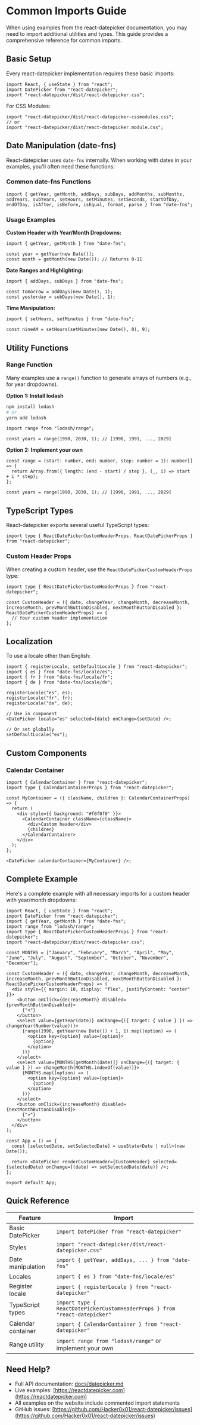 # Common Imports Guide

When using examples from the react-datepicker documentation, you may need to import additional utilities and types. This guide provides a comprehensive reference for common imports.

## Basic Setup

Every react-datepicker implementation requires these basic imports:

```tsx
import React, { useState } from "react";
import DatePicker from "react-datepicker";
import "react-datepicker/dist/react-datepicker.css";
```

For CSS Modules:

```tsx
import "react-datepicker/dist/react-datepicker-cssmodules.css";
// or
import "react-datepicker/dist/react-datepicker.module.css";
```

## Date Manipulation (date-fns)

React-datepicker uses `date-fns` internally. When working with dates in your examples, you'll often need these functions:

### Common date-fns Functions

```tsx
import { getYear, getMonth, addDays, subDays, addMonths, subMonths, addYears, subYears, setHours, setMinutes, setSeconds, startOfDay, endOfDay, isAfter, isBefore, isEqual, format, parse } from "date-fns";
```

### Usage Examples

**Custom Header with Year/Month Dropdowns:**

```tsx
import { getYear, getMonth } from "date-fns";

const year = getYear(new Date());
const month = getMonth(new Date()); // Returns 0-11
```

**Date Ranges and Highlighting:**

```tsx
import { addDays, subDays } from "date-fns";

const tomorrow = addDays(new Date(), 1);
const yesterday = subDays(new Date(), 1);
```

**Time Manipulation:**

```tsx
import { setHours, setMinutes } from "date-fns";

const nineAM = setHours(setMinutes(new Date(), 0), 9);
```

## Utility Functions

### Range Function

Many examples use a `range()` function to generate arrays of numbers (e.g., for year dropdowns).

**Option 1: Install lodash**

```bash
npm install lodash
# or
yarn add lodash
```

```tsx
import range from "lodash/range";

const years = range(1990, 2030, 1); // [1990, 1991, ..., 2029]
```

**Option 2: Implement your own**

```tsx
const range = (start: number, end: number, step: number = 1): number[] => {
  return Array.from({ length: (end - start) / step }, (_, i) => start + i * step);
};

const years = range(1990, 2030, 1); // [1990, 1991, ..., 2029]
```

## TypeScript Types

React-datepicker exports several useful TypeScript types:

```tsx
import type { ReactDatePickerCustomHeaderProps, ReactDatePickerProps } from "react-datepicker";
```

### Custom Header Props

When creating a custom header, use the `ReactDatePickerCustomHeaderProps` type:

```tsx
import type { ReactDatePickerCustomHeaderProps } from "react-datepicker";

const CustomHeader = ({ date, changeYear, changeMonth, decreaseMonth, increaseMonth, prevMonthButtonDisabled, nextMonthButtonDisabled }: ReactDatePickerCustomHeaderProps) => {
  // Your custom header implementation
};
```

## Localization

To use a locale other than English:

```tsx
import { registerLocale, setDefaultLocale } from "react-datepicker";
import { es } from "date-fns/locale/es";
import { fr } from "date-fns/locale/fr";
import { de } from "date-fns/locale/de";

registerLocale("es", es);
registerLocale("fr", fr);
registerLocale("de", de);

// Use in component
<DatePicker locale="es" selected={date} onChange={setDate} />;

// Or set globally
setDefaultLocale("es");
```

## Custom Components

### Calendar Container

```tsx
import { CalendarContainer } from "react-datepicker";
import type { CalendarContainerProps } from "react-datepicker";

const MyContainer = ({ className, children }: CalendarContainerProps) => {
  return (
    <div style={{ background: "#f0f0f0" }}>
      <CalendarContainer className={className}>
        <div>Custom header</div>
        {children}
      </CalendarContainer>
    </div>
  );
};

<DatePicker calendarContainer={MyContainer} />;
```

## Complete Example

Here's a complete example with all necessary imports for a custom header with year/month dropdowns:

```tsx
import React, { useState } from "react";
import DatePicker from "react-datepicker";
import { getYear, getMonth } from "date-fns";
import range from "lodash/range";
import type { ReactDatePickerCustomHeaderProps } from "react-datepicker";
import "react-datepicker/dist/react-datepicker.css";

const MONTHS = ["January", "February", "March", "April", "May", "June", "July", "August", "September", "October", "November", "December"];

const CustomHeader = ({ date, changeYear, changeMonth, decreaseMonth, increaseMonth, prevMonthButtonDisabled, nextMonthButtonDisabled }: ReactDatePickerCustomHeaderProps) => (
  <div style={{ margin: 10, display: "flex", justifyContent: "center" }}>
    <button onClick={decreaseMonth} disabled={prevMonthButtonDisabled}>
      {"<"}
    </button>
    <select value={getYear(date)} onChange={({ target: { value } }) => changeYear(Number(value))}>
      {range(1990, getYear(new Date()) + 1, 1).map((option) => (
        <option key={option} value={option}>
          {option}
        </option>
      ))}
    </select>
    <select value={MONTHS[getMonth(date)]} onChange={({ target: { value } }) => changeMonth(MONTHS.indexOf(value))}>
      {MONTHS.map((option) => (
        <option key={option} value={option}>
          {option}
        </option>
      ))}
    </select>
    <button onClick={increaseMonth} disabled={nextMonthButtonDisabled}>
      {">"}
    </button>
  </div>
);

const App = () => {
  const [selectedDate, setSelectedDate] = useState<Date | null>(new Date());

  return <DatePicker renderCustomHeader={CustomHeader} selected={selectedDate} onChange={(date) => setSelectedDate(date)} />;
};

export default App;
```

## Quick Reference

| Feature            | Import                                                                     |
| ------------------ | -------------------------------------------------------------------------- |
| Basic DatePicker   | `import DatePicker from "react-datepicker"`                                |
| Styles             | `import "react-datepicker/dist/react-datepicker.css"`                      |
| Date manipulation  | `import { getYear, addDays, ... } from "date-fns"`                         |
| Locales            | `import { es } from "date-fns/locale/es"`                                  |
| Register locale    | `import { registerLocale } from "react-datepicker"`                        |
| TypeScript types   | `import type { ReactDatePickerCustomHeaderProps } from "react-datepicker"` |
| Calendar container | `import { CalendarContainer } from "react-datepicker"`                     |
| Range utility      | `import range from "lodash/range"` or implement your own                   |

## Need Help?

- Full API documentation: [docs/datepicker.md](./datepicker.md)
- Live examples: [https://reactdatepicker.com](https://reactdatepicker.com)
- All examples on the website include commented import statements
- GitHub issues: [https://github.com/Hacker0x01/react-datepicker/issues](https://github.com/Hacker0x01/react-datepicker/issues)
